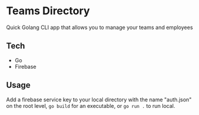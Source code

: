 # Teams Directory

Quick Golang CLI app that allows you to manage your teams and employees

## Tech

- Go
- Firebase

## Usage

Add a firebase service key to your local directory with the name "auth.json" on the root level, `go build` for an executable, or `go run .` to run local.
